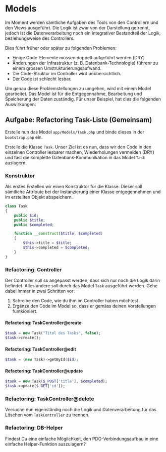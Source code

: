 # Models

Im Moment werden sämtliche Aufgaben des Tools von den Controllern und den Views ausgeführt. Die Logik ist zwar von der Darstellung getrennt, jedoch ist die Datenverarbeitung noch ein integrativer Bestandteil der Logik, beziehungsweise des Controllers.

Dies führt früher oder später zu folgenden Problemen:

* Einige Code-Elemente müssen doppelt aufgeführt werden \(DRY\)
* Änderungen der Infrastruktur \(z. B. Datenbank-Technologie\) führenr zu einem grossen Umstrukturierungsaufwand.
* Die Code-Struktur im Controller wird unübersichtlich.
* Der Code ist schlecht lesbar.

Um genau diese Problemstellungen zu umgehen, wird mit einem Model gearbeitet. Das Model ist für die Entgegennahme, Bearbeitung und Speicherung der Daten zuständig. Für unser Beispiel, hat dies die folgenden Auswirkungen:

## Aufgabe: Refactoring Task-Liste \(Gemeinsam\)

Erstelle nun das Model `app/Models/Task.php` und binde dieses in der `bootstrap.php` ein.

Erstelle die Klasse `Task`. Unser Ziel ist es nun, dass wir den Code in den einzelnen Controller lesbarer machen, Wiederholungen vermeiden \(DRY\) und fast die komplette Datenbank-Kommunikation in das Model `Task` auslagern.

### Konstruktor

Als erstes Erstellen wir einen Konstruktor für die Klasse. Dieser soll sämtliche Attribute bei der Instanzierung einer Klasse entgegennehmen und im erstellten Objekt abspeichern.

```php
class Task
{
    public $id;
    public $title;
    public $completed;

    function __construct($title, $completed)
    {
        $this->title = $title;
        $this->completed = $completed;
    }
}
```

### Refactoring: Controller

Der Controller soll so angepasst werden, dass sich nur noch die Logik darin befindet. Alles andere soll durch das Model `Task` ausgeführt werden. Gehe dabei immer in zwei Schritten vor:

1. Schreibe den Code, wie du ihm im Controller haben möchtest.
2. Ergänze den Code im Model so, dass er gemäss deinen Vorstellungen funtkioniert.

#### Refactoring: TaskController@create

```php
$task = new Task("Titel des Tasks", false);
$task->create();
```

#### Refactoring: TaskController@edit

```php
$task = (new Task)->getById($id);
```

#### Refactoring: TaskController@update

```php
$task = new Task($_POST['title'], $completed);
$task->update($_GET['id']);
```

### Refactoring: TaskController@delete

Versuche nun eigenständig noch die Logik und Datenverarbeitung für das Löschen vom `TaskController` zu trennen.

### Refactoring: DB-Helper

Findest Du eine einfache Möglichkeit, den PDO-Verbindungsaufbau in eine einfache Helper-Funktion auszulagern?

